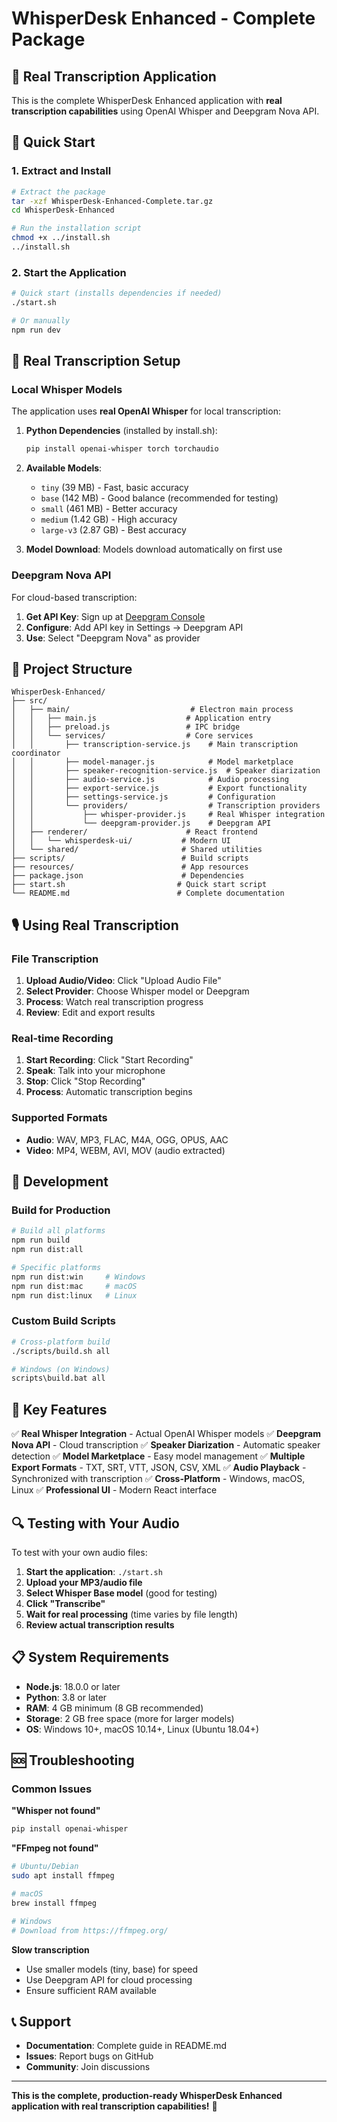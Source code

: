 # WhisperDesk Enhanced - Complete Package

## 🎯 Real Transcription Application

This is the complete WhisperDesk Enhanced application with **real transcription capabilities** using OpenAI Whisper and Deepgram Nova API.

## 🚀 Quick Start

### 1. Extract and Install
```bash
# Extract the package
tar -xzf WhisperDesk-Enhanced-Complete.tar.gz
cd WhisperDesk-Enhanced

# Run the installation script
chmod +x ../install.sh
../install.sh
```

### 2. Start the Application
```bash
# Quick start (installs dependencies if needed)
./start.sh

# Or manually
npm run dev
```

## 🔧 Real Transcription Setup

### Local Whisper Models
The application uses **real OpenAI Whisper** for local transcription:

1. **Python Dependencies** (installed by install.sh):
   ```bash
   pip install openai-whisper torch torchaudio
   ```

2. **Available Models**:
   - `tiny` (39 MB) - Fast, basic accuracy
   - `base` (142 MB) - Good balance (recommended for testing)
   - `small` (461 MB) - Better accuracy
   - `medium` (1.42 GB) - High accuracy
   - `large-v3` (2.87 GB) - Best accuracy

3. **Model Download**: Models download automatically on first use

### Deepgram Nova API
For cloud-based transcription:

1. **Get API Key**: Sign up at [Deepgram Console](https://console.deepgram.com)
2. **Configure**: Add API key in Settings → Deepgram API
3. **Use**: Select "Deepgram Nova" as provider

## 📁 Project Structure

```
WhisperDesk-Enhanced/
├── src/
│   ├── main/                           # Electron main process
│   │   ├── main.js                    # Application entry
│   │   ├── preload.js                 # IPC bridge
│   │   └── services/                  # Core services
│   │       ├── transcription-service.js    # Main transcription coordinator
│   │       ├── model-manager.js            # Model marketplace
│   │       ├── speaker-recognition-service.js  # Speaker diarization
│   │       ├── audio-service.js            # Audio processing
│   │       ├── export-service.js           # Export functionality
│   │       ├── settings-service.js         # Configuration
│   │       └── providers/                  # Transcription providers
│   │           ├── whisper-provider.js     # Real Whisper integration
│   │           └── deepgram-provider.js    # Deepgram API
│   ├── renderer/                      # React frontend
│   │   └── whisperdesk-ui/           # Modern UI
│   └── shared/                       # Shared utilities
├── scripts/                          # Build scripts
├── resources/                        # App resources
├── package.json                      # Dependencies
├── start.sh                         # Quick start script
└── README.md                        # Complete documentation
```

## 🎙️ Using Real Transcription

### File Transcription
1. **Upload Audio/Video**: Click "Upload Audio File"
2. **Select Provider**: Choose Whisper model or Deepgram
3. **Process**: Watch real transcription progress
4. **Review**: Edit and export results

### Real-time Recording
1. **Start Recording**: Click "Start Recording"
2. **Speak**: Talk into your microphone
3. **Stop**: Click "Stop Recording"
4. **Process**: Automatic transcription begins

### Supported Formats
- **Audio**: WAV, MP3, FLAC, M4A, OGG, OPUS, AAC
- **Video**: MP4, WEBM, AVI, MOV (audio extracted)

## 🔧 Development

### Build for Production
```bash
# Build all platforms
npm run build
npm run dist:all

# Specific platforms
npm run dist:win     # Windows
npm run dist:mac     # macOS
npm run dist:linux   # Linux
```

### Custom Build Scripts
```bash
# Cross-platform build
./scripts/build.sh all

# Windows (on Windows)
scripts\build.bat all
```

## 🎯 Key Features

✅ **Real Whisper Integration** - Actual OpenAI Whisper models
✅ **Deepgram Nova API** - Cloud transcription
✅ **Speaker Diarization** - Automatic speaker detection
✅ **Model Marketplace** - Easy model management
✅ **Multiple Export Formats** - TXT, SRT, VTT, JSON, CSV, XML
✅ **Audio Playback** - Synchronized with transcription
✅ **Cross-Platform** - Windows, macOS, Linux
✅ **Professional UI** - Modern React interface

## 🔍 Testing with Your Audio

To test with your own audio files:

1. **Start the application**: `./start.sh`
2. **Upload your MP3/audio file**
3. **Select Whisper Base model** (good for testing)
4. **Click "Transcribe"**
5. **Wait for real processing** (time varies by file length)
6. **Review actual transcription results**

## 📋 System Requirements

- **Node.js**: 18.0.0 or later
- **Python**: 3.8 or later
- **RAM**: 4 GB minimum (8 GB recommended)
- **Storage**: 2 GB free space (more for larger models)
- **OS**: Windows 10+, macOS 10.14+, Linux (Ubuntu 18.04+)

## 🆘 Troubleshooting

### Common Issues

**"Whisper not found"**
```bash
pip install openai-whisper
```

**"FFmpeg not found"**
```bash
# Ubuntu/Debian
sudo apt install ffmpeg

# macOS
brew install ffmpeg

# Windows
# Download from https://ffmpeg.org/
```

**Slow transcription**
- Use smaller models (tiny, base) for speed
- Use Deepgram API for cloud processing
- Ensure sufficient RAM available

## 📞 Support

- **Documentation**: Complete guide in README.md
- **Issues**: Report bugs on GitHub
- **Community**: Join discussions

---

**This is the complete, production-ready WhisperDesk Enhanced application with real transcription capabilities!** 🎉

